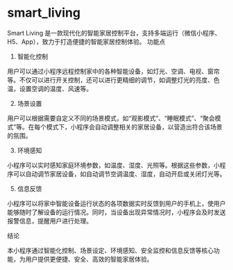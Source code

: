 # smart_living
Smart Living 是一款现代化的智能家居控制平台，支持多端运行（微信小程序、H5、App），致力于打造便捷的智能家居控制体验。
功能点

1. 智能化控制

用户可以通过小程序远程控制家中的各种智能设备，如灯光、空调、电视、窗帘等。不仅可以进行开关控制，还可以进行更精细的调节，如调整灯光的亮度、色温，设置空调的温度、风速等。

2. 场景设置

用户可以根据需要自定义不同的场景模式，如“观影模式”、“睡眠模式”、“聚会模式”等。在每个模式下，小程序会自动调整相关的家居设备，以营造出符合该场景的氛围。

3. 环境感知

小程序可以实时感知家庭环境参数，如温度、湿度、光照等。根据这些参数，小程序可以自动调节家居设备，如自动调节空调温度、湿度，自动开启或关闭灯光等。

5. 信息反馈

小程序可以将家中智能设备运行状态的各项数据实时反馈到用户的手机上，使用户能够随时了解设备的运行情况。同时，当设备出现异常情况时，小程序会及时发送报警信息，提醒用户进行处理。

结论

本小程序通过智能化控制、场景设定、环境感知、安全监控和信息反馈等核心功能，为用户提供更便捷、安全、高效的智能家居体验。

